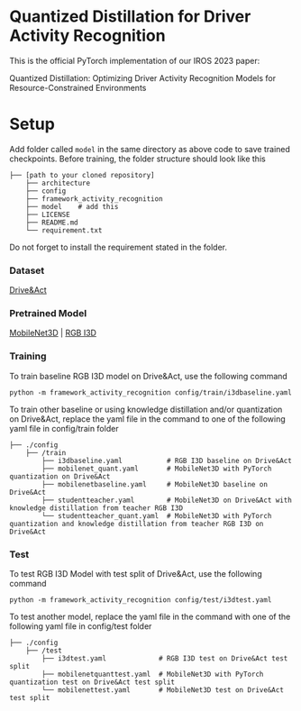 # Quantized Distillation for Driver Activity Recognition

This is the official PyTorch implementation of our IROS 2023 paper:

Quantized Distillation: Optimizing Driver Activity Recognition Models for Resource-Constrained Environments


# Setup

Add folder called `model` in the same directory as above code to save trained checkpoints. Before training, the folder structure should look like this

```
├── [path to your cloned repository]
    ├── architecture
    ├── config
    ├── framework_activity_recognition
    ├── model    # add this
    ├── LICENSE
    ├── README.md
    └── requirement.txt
```
Do not forget to install the requirement stated in the folder.

### Dataset
[Drive&Act](https://driveandact.com/)

### Pretrained Model
[MobileNet3D](https://drive.google.com/drive/folders/1eggpkmy_zjb62Xra6kQviLa67vzP_FR8) | [RGB I3D](https://github.com/hassony2/kinetics_i3d_pytorch/tree/master/model)

### Training
To train baseline RGB I3D model on Drive&Act, use the following command
```
python -m framework_activity_recognition config/train/i3dbaseline.yaml
```
To train other baseline or using knowledge distillation and/or quantization on Drive&Act, replace the yaml file in the command to one of the following yaml file in config/train folder

```
├── ./config
    ├── /train
        ├── i3dbaseline.yaml           # RGB I3D baseline on Drive&Act
        ├── mobilenet_quant.yaml       # MobileNet3D with PyTorch quantization on Drive&Act
        ├── mobilenetbaseline.yaml     # MobileNet3D baseline on Drive&Act
        ├── studentteacher.yaml        # MobileNet3D on Drive&Act with knowledge distillation from teacher RGB I3D
        └── studentteacher_quant.yaml  # MobileNet3D with PyTorch quantization and knowledge distillation from teacher RGB I3D on Drive&Act
```

### Test
To test RGB I3D Model with test split of Drive&Act, use the following command
```
python -m framework_activity_recognition config/test/i3dtest.yaml
```
To test another model, replace the yaml file in the command with one of the following yaml file in config/test folder

```
├── ./config
    ├── /test
        ├── i3dtest.yaml             # RGB I3D test on Drive&Act test split
        ├── mobilenetquanttest.yaml  # MobileNet3D with PyTorch quantization test on Drive&Act test split
        └── mobilenettest.yaml       # MobileNet3D test on Drive&Act test split
```

